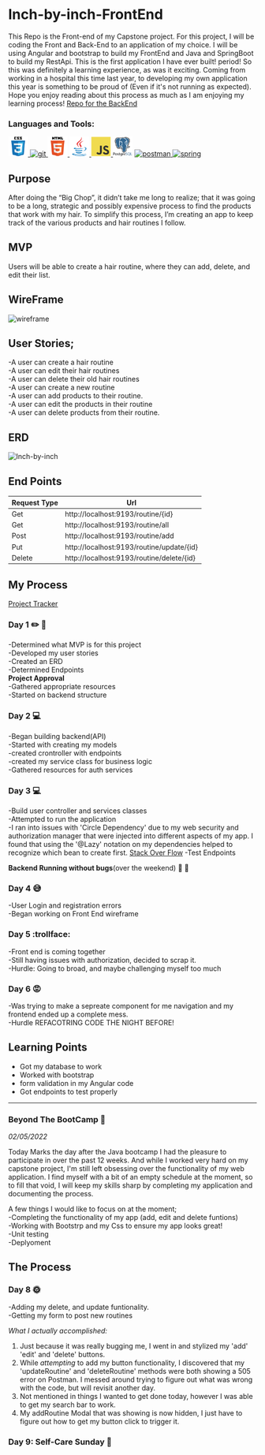 # Inch-by-inch-FrontEnd
This Repo is the Front-end of my Capstone project. For this project, I will be coding the Front and Back-End to an application of my choice. I will be using Angular and bootstrap to build my FrontEnd and Java and SpringBoot to build my RestApi. This is the first application I have ever built! period! So this was definitely a learning experience, as was it exciting. Coming from working in a hospital this time last year, to developing my own application this year is something to be proud of (Even if it's not running as expected). Hope you enjoy reading about this process as much as I am enjoying my learning process! [Repo for the BackEnd](https://github.com/Cecilierenee/Inch-by-inch-BE)

<h3 align="left">Languages and Tools:</h3>
<p align="left"> <a href="https://www.w3schools.com/css/" target="_blank" rel="noreferrer"> <img src="https://raw.githubusercontent.com/devicons/devicon/master/icons/css3/css3-original-wordmark.svg" alt="css3" width="40" height="40"/> </a> <a href="https://git-scm.com/" target="_blank" rel="noreferrer"> <img src="https://www.vectorlogo.zone/logos/git-scm/git-scm-icon.svg" alt="git" width="40" height="40"/> </a> <a href="https://www.w3.org/html/" target="_blank" rel="noreferrer"> <img src="https://raw.githubusercontent.com/devicons/devicon/master/icons/html5/html5-original-wordmark.svg" alt="html5" width="40" height="40"/> </a> <a href="https://www.java.com" target="_blank" rel="noreferrer"> <img src="https://raw.githubusercontent.com/devicons/devicon/master/icons/java/java-original.svg" alt="java" width="40" height="40"/> </a> <a href="https://developer.mozilla.org/en-US/docs/Web/JavaScript" target="_blank" rel="noreferrer"> <img src="https://raw.githubusercontent.com/devicons/devicon/master/icons/javascript/javascript-original.svg" alt="javascript" width="40" height="40"/> </a> <img src="https://raw.githubusercontent.com/devicons/devicon/master/icons/postgresql/postgresql-original-wordmark.svg" alt="postgresql" width="40" height="40"/> </a> <a href="https://postman.com" target="_blank" rel="noreferrer"> <img src="https://www.vectorlogo.zone/logos/getpostman/getpostman-icon.svg" alt="postman" width="40" height="40"/> </a> <a href="https://spring.io/" target="_blank" rel="noreferrer"> <img src="https://www.vectorlogo.zone/logos/springio/springio-icon.svg" alt="spring" width="40" height="40"/> </a> </p>

## Purpose
After doing the “Big Chop”, it didn’t take me long to realize; that it was going to be a long, strategic and possibly expensive process to find the products that work with my hair. To simplify this process, I’m creating an app to keep track of the various products and hair routines I follow.

## MVP
Users will be able to create a hair routine, where they can add, delete, and edit their list.


## WireFrame
![wireframe](https://user-images.githubusercontent.com/89564513/151693998-2d9c013f-c95e-461f-b852-e3fa4f6661a9.png)


## User Stories;
  -A user can create a hair routine<br>
  -A user can edit their hair routines<br>
  -A user can delete their old hair routines<br>
  -A user can create a new routine<br>
  -A user can add products to their routine.<br>
  -A user can edit the products in their routine<br>
  -A user can delete products from their routine.<br>

## ERD
![Inch-by-inch](https://lucid.app/lucidchart/c6f823b3-187b-47ec-a060-35ffda717158/edit?invitationId=inv_a0c68bb6-6eb4-474b-86c3-02d45abb3cc0)

## End Points

| Request Type  | Url  |
|---------------|------|
|Get   | http://localhost:9193/routine/{id}|
|Get   | http://localhost:9193/routine/all|
|Post  | http://localhost:9193/routine/add|
|Put   | http://localhost:9193/routine/update/{id}|
|Delete| http://localhost:9193/routine/delete/{id}|

## My Process

[Project Tracker](https://github.com/users/Cecilierenee/projects/1/views/1)

### Day 1 :pencil2: :notebook_with_decorative_cover:
-Determined what MVP is for this project<br>
-Developed my user stories<br>
-Created an ERD<br>
-Determined Endpoints<br>
**Project Approval**<br>
-Gathered appropriate resources<br>
-Started on backend structure


### Day 2 :computer:
-Began building backend(API)<br>
  -Started with creating my models<br>
  -created crontroller with endpoints<br>
  -created my service class for business logic<br>
-Gathered resources for auth services 

### Day 3 :computer:
-Build user controller and services classes<br>
-Attempted to run the application<br>
-I ran into issues with 'Circle Dependency' due to my web security and authorization manager that were injected into different aspects of my app. I found that using the    '@Lazy' notation on my dependencies helped to recognize which bean to create first. [Stack Over Flow](https://stackoverflow.com/questions/39823865/spring-boot-application-fails-to-start-due-to-a-circular-dependency-between-1-be)
-Test Endpoints<br>

**Backend Running without bugs**(over the weekend) :dancer: :tada: <br>

### Day 4 :sweat_smile:
  -User Login and registration errors<br>
  -Began working on Front End wireframe

### Day 5 :trollface:
  -Front end is coming together<br>
  -Still having issues with authorization, decided to scrap it.<br>
  -Hurdle: Going to broad, and maybe challenging myself too much

### Day 6 :rage:
  -Was trying to make a sepreate component for me navigation and my frontend ended up a complete mess.<br>
  -Hurdle REFACOTRING CODE THE NIGHT BEFORE! 

## Learning Points
  - Got my database to work<br>
  - Worked with bootstrap<br>
  - form validation in my Angular code<br>
  - Got endpoints to test properly<br>

*********************************************************************************************************************************************************************************
### Beyond The BootCamp :rainbow:

*02/05/2022*

Today Marks the day after the Java bootcamp I had the pleasure to participate in over the past 12 weeks. And while I worked very hard on my capstone project, I'm still left obsessing over the functionality of my web application. I find myself with a bit of an empty schedule at the moment, so to fill that void, I will keep my skills sharp by completing my application and documenting the process.

A few things I would like to focus on at the moment;<br>
  -Completing the functionality of my app (add, edit and delete funtions)<br>
  -Working with Bootstrp and my Css to ensure my app looks great!<br>
  -Unit testing<br>
  -Deplyoment<br>
  
  ## The Process
  
  ### Day 8 :sun_with_face:
  -Adding my delete, and update funtionality.<br>
  -Getting my form to post new routines

*What I actually accomplished:*
  1. Just because it was really bugging me, I went in and stylized my 'add' 'edit' and 'delete' buttons. 
  2. While *attempting* to add my button functionality, I discovered that my 'updateRoutine' and 'deleteRoutine' methods were both showing a 505 error on Postman. I messed            around trying to figure out what was wrong with the code, but will revisit another day.
  3. Not mentioned in things I wanted to get done today, however I was able to get my search bar to work. 
  4. My addRoutine Modal that was showing is now hidden, I just have to figure out how to get my button click to trigger it.

### Day 9: Self-Care Sunday :tropical_drink:
